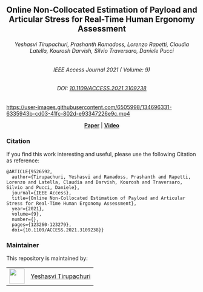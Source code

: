 <div align="center">
  <h2> Online Non-Collocated Estimation of Payload and Articular Stress for Real-Time Human Ergonomy Assessment </h2>
</div>

<div align="center">
  <h6> Yeshasvi Tirupachuri, Prashanth Ramadoss, Lorenzo Rapetti, Claudia Latella, Kourosh Darvish, Silvio Traversaro, Daniele Pucci </h6>
</div>

<div align="center">
  <h6> IEEE Access Journal 2021 ( Volume: 9) </h6>
  <h6> DOI: <a href="https://ieeexplore.ieee.org/abstract/document/9526592" target="_top">10.1109/ACCESS.2021.3109238</a> </h6>
</div>

<p align="center">

https://user-images.githubusercontent.com/6505998/134696331-6335943b-cd03-41fc-802d-e93347226e9c.mp4

</p>


<div align="center">
  <a href="https://ieeexplore.ieee.org/abstract/document/9526592"><b>Paper</b></a> |
  <a href="https://www.youtube.com/watch?v=6b03DNpNXAk"><b>Video</b></a>
</div>

### Citation

If you find this work interesting and useful, please use the following Citation as reference:

```
@ARTICLE{9526592,
  author={Tirupachuri, Yeshasvi and Ramadoss, Prashanth and Rapetti, Lorenzo and Latella, Claudia and Darvish, Kourosh and Traversaro, Silvio and Pucci, Daniele},
  journal={IEEE Access},
  title={Online Non-Collocated Estimation of Payload and Articular Stress for Real-Time Human Ergonomy Assessment},
  year={2021},
  volume={9},
  number={},
  pages={123260-123279},
  doi={10.1109/ACCESS.2021.3109238}}
```

### Maintainer

This repository is maintained by:

| | |
|:---:|:---:|
| [<img src="https://github.com/yeshasvitvs.png" width="40">](https://github.com/yeshasvitvs) | [Yeshasvi Tirupachuri](https://github.com/yeshasvitvs) |
